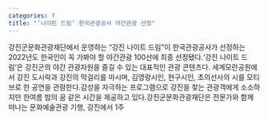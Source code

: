 ```yaml
---
categories: f
title: "‘나이트 드림’ 한국관광공사 야간관광 선정"
---
```

강진군문화관광재단에서 운영하는 “강진 나이트 드림”이 한국관광공사가 선정하는 2022년도 한국인이 꼭 가봐야 할 야간관광 100선에 최종 선정됐다.‘강진 나이트 드림’은 강진군의 야간 관광자원을 즐길 수 있는 대표적인 관광 콘텐츠다. 세계모란공원에서 강진 도시락과 강진의 막걸리를 마시며, 김영랑시인, 현구시인, 초의선사의 시를 모티브로 한 공연을 관람한다.감성을 자극하는 프로그램으로 강진을 찾는 관광객에게 소소하지만 한여름 밤의 꿈 같은 시간을 제공하고 있다.강진군문화관광재단은 전문가와 함께 떠나는 문화예술관광 기행, 강진에서 1주